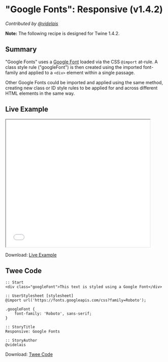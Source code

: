 # "Google Fonts": Responsive (v1.4.2)

*Contributed by <a href="https://github.com/videlais">@videlais</a>*

<div class="information"><strong>Note:</strong> The following recipe is designed for Twine 1.4.2.</div>

## Summary

"Google Fonts" uses a [Google Font](https://fonts.google.com/) loaded via the CSS ```@import``` at-rule. A class style rule ("googleFont") is then created using the imported font-family and applied to a ```<div>``` element within a single passage. 

Other Google Fonts could be imported and applied using the same method, creating new class or ID style rules to be applied for and across different HTML elements in the same way.

## Live Example

<section>
<iframe src="responsive_googlefonts_example.html" height=400 width=90%></iframe>


Download: <a href="responsive_googlefonts_example.html" target="_blank">Live Example</a>
</section>

## Twee Code

```
:: Start
<div class="googleFont">This text is styled using a Google Font</div>

:: UserStylesheet [stylesheet]
@import url('https://fonts.googleapis.com/css?family=Roboto');

.googleFont {
	font-family: 'Roboto', sans-serif; 
}

:: StoryTitle
Responsive: Google Fonts

:: StoryAuthor
@videlais
```

Download: <a href="responsive_googlefonts_twee.txt" target="_blank">Twee Code</a>
